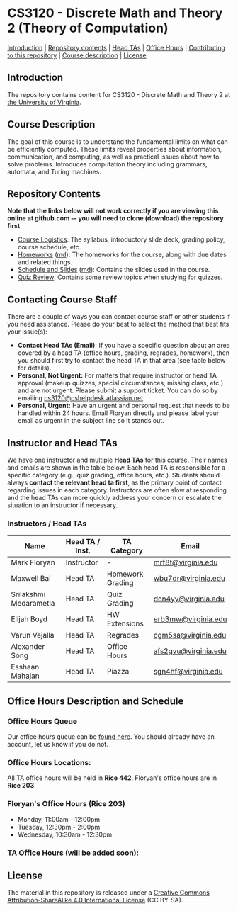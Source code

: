 CS3120 - Discrete Math and Theory 2 (Theory of Computation)
===============================

[Introduction](#introduction) | [Repository contents](#contents) | [Head TAs](#headtas) | [Office Hours](#officehours) | [Contributing to this repository](#contributing) | [Course description](#description) | [License](#license)

<a name="introduction"></a>Introduction
---------------------------------------

The repository contains content for CS3120 - Discrete Math and Theory 2 at [the University of Virginia](https://virginia.edu).

<a name="description"></a>Course Description
--------------------------------------------

The goal of this course is to understand the fundamental limits on what can be efficiently computed. These limits reveal properties about information, communication, and computing, as well as practical issues about how to solve problems. Introduces computation theory including grammars, automata, and Turing machines.


<a name="contents"></a>Repository Contents
------------------------------------------

**Note that the links below will not work correctly if you are viewing
this online at github.com -- you will need to clone (download) the
repository first**

- [Course Logistics](courselogistics/index.html): The syllabus, introductory slide deck, grading policy, course schedule, etc.
- [Homeworks](homeworks/index.html) ([md](homeworks/index.md)): The homeworks for the course, along with due dates and related things.
- [Schedule and Slides](slides/index.html) ([md](slides/index.md)): Contains the slides used in the course.
- [Quiz Review](quiz/quiz_review.html): Contains some review topics when studying for quizzes. 

<a name="headtas"></a>Contacting Course Staff
------------------------------------------

There are a couple of ways you can contact course staff or other students if you need assistance. Please do your best to select the method that best fits your issue(s):

- **Contact Head TAs (Email):** If you have a specific question about an area covered by a head TA (office hours, grading, regrades, homework), then you should first try to contact the head TA in that area (see table below for details).
- **Personal, Not Urgent:** For matters that require instructor or head TA approval (makeup quizzes, special circumstances, missing class, etc.) and are not urgent. Please submit a support ticket. You can do so by emailing [cs3120@cshelpdesk.atlassian.net](mailto:cs3120@cshelpdesk.atlassian.net).
- **Personal, Urgent:** Have an urgent and personal request that needs to be handled within 24 hours. Email Floryan directly and please label your email as urgent in the subject line so it stands out. 

<a name="headtas"></a>Instructor and Head TAs
------------------------------------------

We have one instructor and multiple **Head TAs** for this course. Their names and emails are shown in the table below. Each head TA is responsible for a specific category (e.g., quiz grading, office hours, etc.). Students should always **contact the relevant head ta first**, as the primary point of contact regarding issues in each category. Instructors are often slow at responding and the head TAs can more quickly address your concern or escalate the situation to an instructor if necessary.

### Instructors / Head TAs

| Name | Head TA / Inst. | TA Category | Email |
|-|-|-|-|
| Mark Floryan | Instructor | - | [mrf8t@virginia.edu](mailto:mrf8t@virginia.edu) |
| Maxwell Bai | Head TA | Homework Grading | [wbu7dr@virginia.edu](mailto:wbu7dr@virginia.edu) |
| Srilakshmi Medarametla | Head TA | Quiz Grading | [dcn4yy@virginia.edu](mailto:dcn4yy@virginia.edu) |
| Elijah Boyd | Head TA | HW Extensions | [erb3mw@virginia.edu](mailto:erb3mw@virginia.edu) |
| Varun Vejalla | Head TA | Regrades | [cgm5sa@virginia.edu](mailto:cgm5sa@virginia.edu) |
| Alexander Song | Head TA | Office Hours | [afs2gvu@virginia.edu](mailto:afs2gvu@virginia.edu) |
| Esshaan Mahajan | Head TA | Piazza | [sgn4hf@virginia.edu](mailto:sgn4hf@virginia.edu) |


<a name="officehours"></a>Office Hours Description and Schedule
------------------------------------------


### Office Hours Queue

Our office hours queue can be [found here](https://kytos02.cs.virginia.edu/asci). You should already have an account, let us know if you do not.

### Office Hours Locations:

All TA office hours will be held in **Rice 442**. Floryan's office hours are in **Rice 203**.

### Floryan's Office Hours (Rice 203)

- Monday, 11:00am - 12:00pm
- Tuesday, 12:30pm - 2:00pm
- Wednesday, 10:30am - 12:30pm

### TA Office Hours (will be added soon):


<!-- <iframe src="https://calendar.google.com/calendar/embed?src=c_f19928618a3d10acc4d4741a1e96a86d8c2c590f9f73e6a42ed937ac5a806cf6%40group.calendar.google.com&ctz=America%2FNew_York" style="border: 0" width="800" height="600" frameborder="0" scrolling="no"></iframe> -->









<a name="license"></a>License
-----------------------------

The material in this repository is released under a [Creative Commons Attribution-ShareAlike 4.0 International License](http://creativecommons.org/licenses/by-sa/4.0/) (CC BY-SA).

